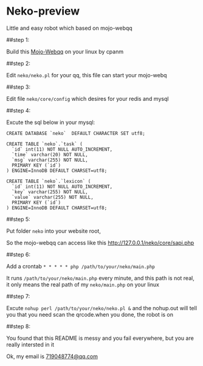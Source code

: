 # Neko-preview
Little and easy robot which based on mojo-webqq

##step 1:

Build this [Mojo-Webqq](https://github.com/sjdy521/Mojo-Webqq) on your linux by cpanm


##step 2:

Edit `neko/neko.pl` for your qq, this file can start your mojo-webq


##step 3:

Edit file `neko/core/config` which desires for your redis and mysql


##step 4:

Excute the sql below in your mysql:

    CREATE DATABASE `neko`  DEFAULT CHARACTER SET utf8;

    CREATE TABLE `neko`.`task` (
      `id` int(11) NOT NULL AUTO_INCREMENT, 
      `time` varchar(20) NOT NULL, 
      `msg` varchar(255) NOT NULL, 
      PRIMARY KEY (`id`)
    ) ENGINE=InnoDB DEFAULT CHARSET=utf8;

    CREATE TABLE `neko`.`lexicon` (
      `id` int(11) NOT NULL AUTO_INCREMENT, 
      `key` varchar(255) NOT NULL, 
      `value` varchar(255) NOT NULL, 
      PRIMARY KEY (`id`)
    ) ENGINE=InnoDB DEFAULT CHARSET=utf8;


##step 5:

Put folder `neko` into your website root, 

So the mojo-webqq can access like this http://127.0.0.1/neko/core/sapi.php


##step 6:

Add a crontab `* * * * * php /path/to/your/neko/main.php`

It runs `/path/to/your/neko/main.php` every minute, and this path is not real, it only means the real path of my `neko/main.php` on your linux


##step 7:

Excute `nohup perl /path/to/your/neko/neko.pl &`
and the nohup.out will tell you that you need scan the qrcode.when you done, the robot is on


##step 8:

You found that this README is messy and you fail everywhere, but you are really intersted in it

Ok, my email is 719048774@qq.com